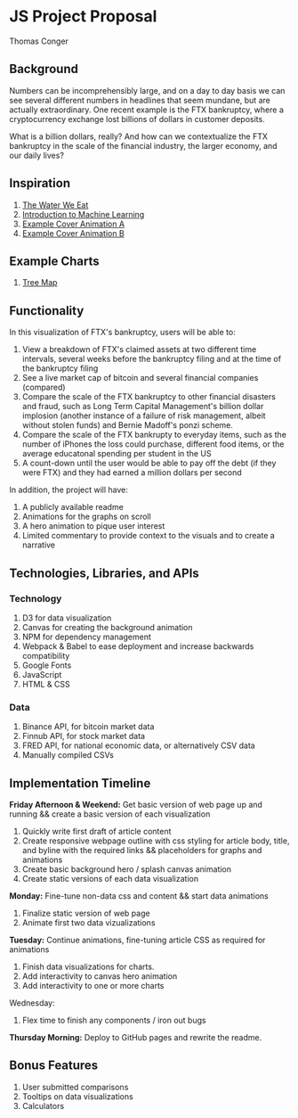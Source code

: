 # JS Project Proposal
Thomas Conger

## Background

Numbers can be incomprehensibly large, and on a day to day basis we can see several different numbers in headlines that seem mundane, but are actually extraordinary. One recent example is the FTX bankruptcy, where a cryptocurrency exchange lost billions of dollars in customer deposits.

What is a billion dollars, really? And how can we contextualize the FTX bankruptcy in the scale of the financial industry, the larger economy, and our daily lives?

## Inspiration

01. [The Water We Eat](http://thewaterweeat.com/)
02. [Introduction to Machine Learning](http://www.r2d3.us/visual-intro-to-machine-learning-part-1/)
03. [Example Cover Animation A](https://www.sliderrevolution.com/templates/cyber-particle-effect/?utm_medium=inline-ad&utm_source=css-animated-background)
04. [Example Cover Animation B](https://codepen.io/RSH87/pen/gMdJKQ)

## Example Charts

01. [Tree Map](https://observablehq.com/@d3/treemap)


## Functionality

In this visualization of FTX's bankruptcy, users will be able to:

01. View a breakdown of FTX's claimed assets at two different time intervals, several weeks before the bankruptcy filing and at the time of the bankruptcy filing
02. See a live market cap of bitcoin and several financial companies (compared)
03. Compare the scale of the FTX bankruptcy to other financial disasters and fraud, such as Long Term Capital Management's billion dollar implosion (another instance of a failure of risk management, albeit without stolen funds) and Bernie Madoff's ponzi scheme.
04. Compare the scale of the FTX bankrupty to everyday items, such as the number of iPhones the loss could purchase, different food items, or the average educatonal spending per student in the US
05. A count-down until the user would be able to pay off the debt (if they were FTX) and they had earned a million dollars per second

In addition, the project will have:

01. A publicly available readme
02. Animations for the graphs on scroll
03. A hero animation to pique user interest
04. Limited commentary to provide context to the visuals and to create a narrative

## Technologies, Libraries, and APIs


### Technology

01. D3 for data visualization
02. Canvas for creating the background animation
03. NPM for dependency management
04. Webpack & Babel to ease deployment and increase backwards compatibility
05. Google Fonts
04. JavaScript
05. HTML & CSS

### Data

01. Binance API, for bitcoin market data
02. Finnub API, for stock market data
03. FRED API, for national economic data, or alternatively CSV data
04. Manually compiled CSVs

## Implementation Timeline

**Friday Afternoon & Weekend:** Get basic version of web page up and running && create a basic version of each visualization

01. Quickly write first draft of article content
02. Create responsive webpage outline with css styling for article body, title, and byline with the required links && placeholders for graphs and animations
03. Create basic background hero / splash canvas animation
04. Create static versions of each data visualization

**Monday:** Fine-tune non-data css and content && start data animations

01. Finalize static version of web page
02. Animate first two data vizualizations

**Tuesday:** Continue animations, fine-tuning article CSS as required for animations

01. Finish data visualizations for charts.
02. Add interactivity to canvas hero animation
03. Add interactivity to one or more charts

Wednesday:

01. Flex time to finish any components / iron out bugs

**Thursday Morning:** Deploy to GitHub pages and rewrite the readme.

## Bonus Features

01. User submitted comparisons
02. Tooltips on data visualizations
03. Calculators
